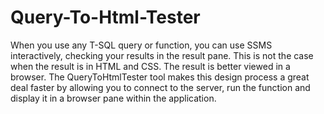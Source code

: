 # Query-To-Html-Tester
When you use any T-SQL query or function, you can use SSMS interactively, checking your results in the result pane. This is not the case when the result is in HTML and CSS. The result is better viewed in a browser. The QueryToHtmlTester tool makes this design process a great deal faster by allowing you to connect to the server, run the function and display it in a browser pane within the application. 

